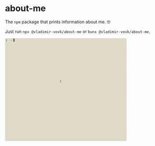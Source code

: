 about-me
========

The `npm` package that prints information about me. 🤓

Just run `npx @vladimir-vovk/about-me` or `bunx @vladimir-vovk/about-me`.

<img src="./screen.gif" width="400"></img>
